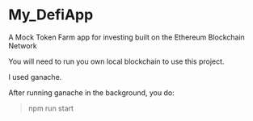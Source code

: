 # My_DefiApp
A Mock Token Farm app for investing built on the Ethereum Blockchain Network

You will need to run you own local blockchain to use this project.

I used ganache.

After running ganache in the background, you do:

> npm run start
